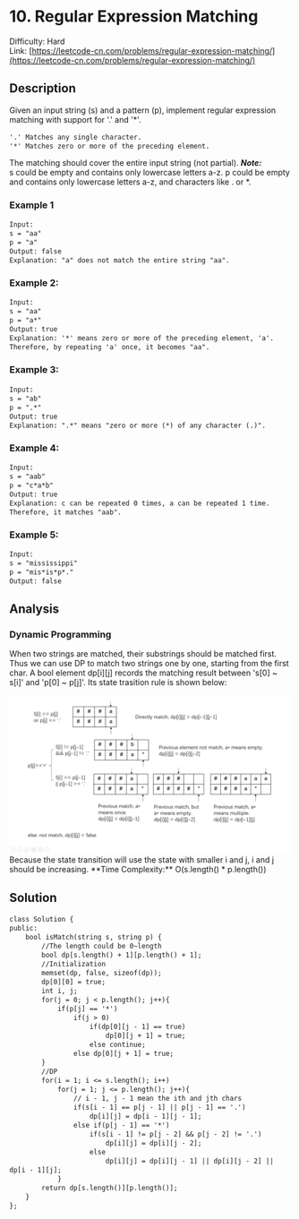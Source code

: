 # 10. Regular Expression Matching
Difficulty: Hard  
Link: [https://leetcode-cn.com/problems/regular-expression-matching/](https://leetcode-cn.com/problems/regular-expression-matching/)
## Description

Given an input string (s) and a pattern (p), implement regular expression matching with support for '.' and '*'.
```
'.' Matches any single character.
'*' Matches zero or more of the preceding element.
```
The matching should cover the entire input string (not partial).
***Note:***  
s could be empty and contains only lowercase letters a-z.
p could be empty and contains only lowercase letters a-z, and characters like . or *.  
### Example 1
``` 
Input:
s = "aa"
p = "a"
Output: false
Explanation: "a" does not match the entire string "aa".
```
### Example 2:
```
Input:
s = "aa"
p = "a*"
Output: true
Explanation: '*' means zero or more of the preceding element, 'a'. Therefore, by repeating 'a' once, it becomes "aa".
```
### Example 3:
```
Input:
s = "ab"
p = ".*"
Output: true
Explanation: ".*" means "zero or more (*) of any character (.)".
```
### Example 4:  
```
Input:
s = "aab"
p = "c*a*b"
Output: true
Explanation: c can be repeated 0 times, a can be repeated 1 time. Therefore, it matches "aab".
```
### Example 5:
```
Input:
s = "mississippi"
p = "mis*is*p*."
Output: false
```
## Analysis
### Dynamic Programming  
When two strings are matched, their substrings should be matched first. Thus we can use DP to match two strings one by one, starting from the first char. A bool element dp[i][j] records the matching result between 's[0] ~ s[i]' and 'p[0] ~ p[j]'. Its state trasition rule is shown below:  
<div align=center><img src="https://github.com/WindsorWZZ/LeetCode-Solution/blob/master/pic/LC10.png"></div>   
Because the state transition will use the state with smaller i and j, i and j should be increasing.
**Time Complexity:** O(s.length() * p.length())  

## Solution
```
class Solution {
public:
    bool isMatch(string s, string p) {
        //The length could be 0~length
        bool dp[s.length() + 1][p.length() + 1];
        //Initialization
        memset(dp, false, sizeof(dp));
        dp[0][0] = true;
        int i, j;
        for(j = 0; j < p.length(); j++){
            if(p[j] == '*')
                if(j > 0)
                    if(dp[0][j - 1] == true)
                        dp[0][j + 1] = true;
                    else continue;
                else dp[0][j + 1] = true;
        }
        //DP
        for(i = 1; i <= s.length(); i++)
            for(j = 1; j <= p.length(); j++){
                // i - 1, j - 1 mean the ith and jth chars
                if(s[i - 1] == p[j - 1] || p[j - 1] == '.')
                    dp[i][j] = dp[i - 1][j - 1];
                else if(p[j - 1] == '*')
                    if(s[i - 1] != p[j - 2] && p[j - 2] != '.')
                        dp[i][j] = dp[i][j - 2];
                    else 
                        dp[i][j] = dp[i][j - 1] || dp[i][j - 2] || dp[i - 1][j];
            }
        return dp[s.length()][p.length()];
    }
};
```